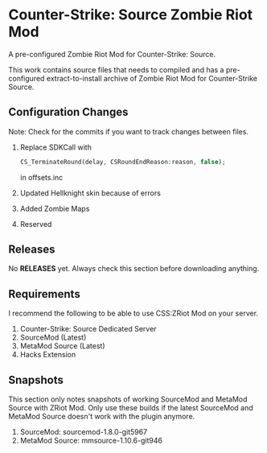 # Counter-Strike: Source Zombie Riot Mod
A pre-configured Zombie Riot Mod for Counter-Strike: Source.

This work contains source files that needs to compiled and has a pre-configured extract-to-install archive of Zombie Riot Mod for Counter-Strike Source.

## Configuration Changes

Note: Check for the commits if you want to track changes between files.

1. Replace SDKCall with 

   ```php
   CS_TerminateRound(delay, CSRoundEndReason:reason, false);
   ```

   in offsets.inc

2. Updated Hellknight skin because of errors

3. Added Zombie Maps

4. Reserved

## Releases

No **RELEASES** yet. Always check this section before downloading anything.

## Requirements

I recommend the following to be able to use CSS:ZRiot Mod on your server.

1. Counter-Strike: Source Dedicated Server
2. SourceMod (Latest)
3. MetaMod Source (Latest)
4. Hacks Extension

## Snapshots

This section only notes snapshots of working SourceMod and MetaMod Source with ZRiot Mod. Only use these builds if the latest SourceMod and MetaMod Source doesn't work with the plugin anymore.

1. SourceMod: sourcemod-1.8.0-git5967
2. MetaMod Source: mmsource-1.10.6-git946